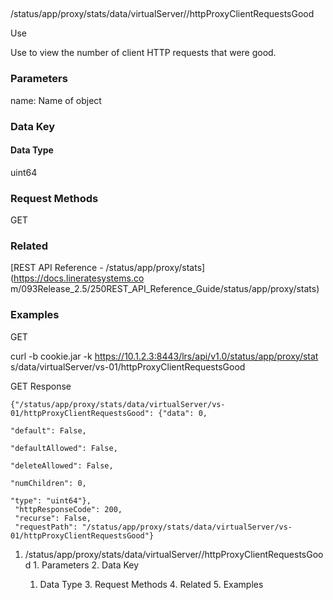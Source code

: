 ##
/status/app/proxy/stats/data/virtualServer/<name>/httpProxyClientRequestsGood

Use

Use to view the number of client HTTP requests that were good.

### Parameters

name: Name of object

### Data Key

#### Data Type

uint64

### Request Methods

GET

### Related

[REST API Reference - /status/app/proxy/stats](https://docs.lineratesystems.co
m/093Release_2.5/250REST_API_Reference_Guide/status/app/proxy/stats)

### Examples

GET

curl -b cookie.jar -k https://10.1.2.3:8443/lrs/api/v1.0/status/app/proxy/stat
s/data/virtualServer/vs-01/httpProxyClientRequestsGood

GET Response

    
    {"/status/app/proxy/stats/data/virtualServer/vs-01/httpProxyClientRequestsGood": {"data": 0,
                                                                                    "default": False,
                                                                                    "defaultAllowed": False,
                                                                                    "deleteAllowed": False,
                                                                                    "numChildren": 0,
                                                                                    "type": "uint64"},
     "httpResponseCode": 200,
     "recurse": False,
     "requestPath": "/status/app/proxy/stats/data/virtualServer/vs-01/httpProxyClientRequestsGood"}
    

  1. /status/app/proxy/stats/data/virtualServer/<name>/httpProxyClientRequestsGood
    1. Parameters
    2. Data Key
      1. Data Type
    3. Request Methods
    4. Related
    5. Examples

